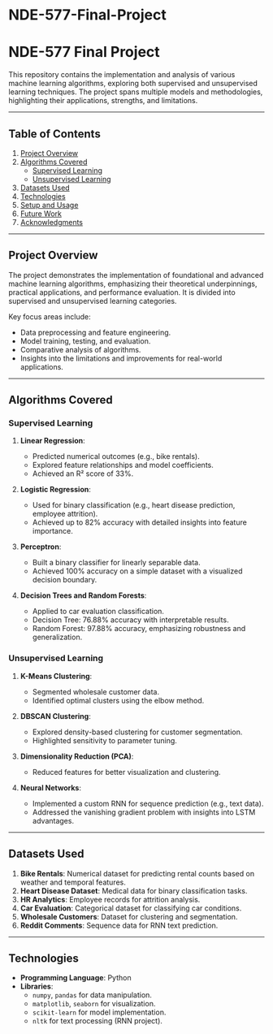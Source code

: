 # NDE-577-Final-Project
# NDE-577 Final Project

This repository contains the implementation and analysis of various machine learning algorithms, exploring both supervised and unsupervised learning techniques. The project spans multiple models and methodologies, highlighting their applications, strengths, and limitations.

---

## Table of Contents

1. [Project Overview](#project-overview)
2. [Algorithms Covered](#algorithms-covered)
    - [Supervised Learning](#supervised-learning)
    - [Unsupervised Learning](#unsupervised-learning)
3. [Datasets Used](#datasets-used)
4. [Technologies](#technologies)
5. [Setup and Usage](#setup-and-usage)
6. [Future Work](#future-work)
7. [Acknowledgments](#acknowledgments)

---

## Project Overview

The project demonstrates the implementation of foundational and advanced machine learning algorithms, emphasizing their theoretical underpinnings, practical applications, and performance evaluation. It is divided into supervised and unsupervised learning categories.

Key focus areas include:
- Data preprocessing and feature engineering.
- Model training, testing, and evaluation.
- Comparative analysis of algorithms.
- Insights into the limitations and improvements for real-world applications.

---

## Algorithms Covered

### Supervised Learning

1. **Linear Regression**:
   - Predicted numerical outcomes (e.g., bike rentals).
   - Explored feature relationships and model coefficients.
   - Achieved an R² score of 33%.

2. **Logistic Regression**:
   - Used for binary classification (e.g., heart disease prediction, employee attrition).
   - Achieved up to 82% accuracy with detailed insights into feature importance.

3. **Perceptron**:
   - Built a binary classifier for linearly separable data.
   - Achieved 100% accuracy on a simple dataset with a visualized decision boundary.

4. **Decision Trees and Random Forests**:
   - Applied to car evaluation classification.
   - Decision Tree: 76.88% accuracy with interpretable results.
   - Random Forest: 97.88% accuracy, emphasizing robustness and generalization.

### Unsupervised Learning

1. **K-Means Clustering**:
   - Segmented wholesale customer data.
   - Identified optimal clusters using the elbow method.

2. **DBSCAN Clustering**:
   - Explored density-based clustering for customer segmentation.
   - Highlighted sensitivity to parameter tuning.

3. **Dimensionality Reduction (PCA)**:
   - Reduced features for better visualization and clustering.

4. **Neural Networks**:
   - Implemented a custom RNN for sequence prediction (e.g., text data).
   - Addressed the vanishing gradient problem with insights into LSTM advantages.

---

## Datasets Used

1. **Bike Rentals**: Numerical dataset for predicting rental counts based on weather and temporal features.
2. **Heart Disease Dataset**: Medical data for binary classification tasks.
3. **HR Analytics**: Employee records for attrition analysis.
4. **Car Evaluation**: Categorical dataset for classifying car conditions.
5. **Wholesale Customers**: Dataset for clustering and segmentation.
6. **Reddit Comments**: Sequence data for RNN text prediction.

---

## Technologies

- **Programming Language**: Python
- **Libraries**:
  - `numpy`, `pandas` for data manipulation.
  - `matplotlib`, `seaborn` for visualization.
  - `scikit-learn` for model implementation.
  - `nltk` for text processing (RNN project).


